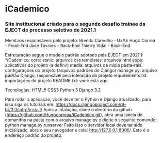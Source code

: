 # iCademico 
 
### Site institucional criado para o segundo desafio trainee da EJECT do processo seletivo de 2021.1

Membros responsáveis pelo projeto:
	Brenda Carvelho - Ux/Ui
	Hugo Correa - Front-End
	José Tavares - Back-End
	Thierry Vidal - Back-End

Estruturação segue o modelo padrão adotado pela EJECT em 2021.1:
*iCademico:
	core:
		static: arquivos css
		templates: arquivos html
	apps: aplicativos do projeto (a definir)
	media: arquivos de mídia
	pasta-raiz: configurações do projeto (arquivos padrões do Django)
	manage.py: arquivo padrão Django, responsável pela interação do projeto 
	requirements.txt: importações do projeto
	README.txt: você está aqui

Tecnologias:
	HTML5
	CSS3
	Python 3
	Django 3.2

Para rodar a aplicação, você deve ter o Python e Django atualizado, para isso siga os tutoriais em: https://docs.djangoproject.com/pt-br/3.0/intro/install/
Após a intalação, clone o diretório do github (https://github.com/Hugocorreaa/iCademico.git), abra uma janela de comandos na pasta com o arquivo manage.py e digite o seguinte comando:
	python manage.py runserver
Feito isso o servidor local deve ter sido inicializado, abra o seu navegador e cole: <http://127.0.0.1:8000/>. Este é o endereço padrão do projeto.
	